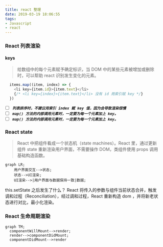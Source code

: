 ```yaml
---
title: react 整理
date: 2019-03-19 18:06:55
tags:
- Javascript
- react
---
```

### React 列表渲染
#### keys
> 给数组中的每个元素赋予确定标识，当 DOM 中的某些元素被增加或删除时，可以帮助 react 识别发生变化的元素。

```Javascript
  items.map((item, index) => {
    <li key={item.id}>{item.text}</li>
    {/* <li key={index}>{item.text}</li> 没有 id 用索引赋 key */}
  })
```
- [ ] ***` 列表排序时，不建议用索引 index 赋 key 值，因为会导致渲染很慢 `***
- [ ] ***` map() 方法的内部调用元素时，一定要为每一个元素加上 key。 `***
- [ ] ***` map() 方法的内部调用元素时，一定要为每一个元素加上 key。 `***
### React state
> React 中把组件看成一个状态机（state machines）。React 里，通过更新组件 state 重新渲染用户界面，不需要操作 DOM，类组件使用 props 调用基础构造函数。

```mermaid
graph LR;
    用户界面交互-->状态;
    状态-->UI渲染;
    UI渲染-->|用户界面与数据保持一致|数据;
```
this.setState 之后发生了什么？ React 将传入的参数与组件当前状态合并，触发调和过程（Reconciliation），经过调和过程，React 重新构造 dom ，并将新老状态进行对比，最小化渲染。

### React 生命周期渲染
```mermaid
graph TM;
  componentWillMount-->render;
  render-->componentDidMount;
  componentDidMount-->render
```
